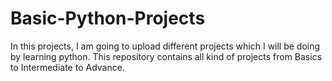 # Basic-Python-Projects
In this projects, I am going to upload different projects which I will be doing by learning python. This repository contains all kind of projects from Basics to Intermediate to Advance. 
